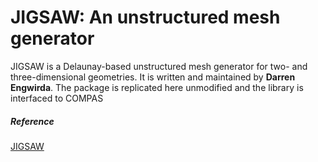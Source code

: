 # JIGSAW: An unstructured mesh generator

JIGSAW is a Delaunay-based unstructured mesh generator for two- and
three-dimensional geometries. It is written and maintained by **Darren
Engwirda**. The package is replicated here unmodified and the library
is interfaced to COMPAS

##### Reference
[JIGSAW](https://github.com/dengwirda/jigsaw)

